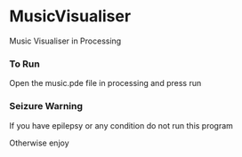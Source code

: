 # MusicVisualiser
Music Visualiser in Processing

### To Run
Open the music.pde file in processing and press run


### Seizure Warning
If you have epilepsy or any condition do not run this program

Otherwise enjoy
